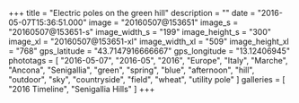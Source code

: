 +++
title = "Electric poles on the green hill"
description = ""
date = "2016-05-07T15:36:51.000"
image = "20160507@153651"
image_s = "20160507@153651-s"
image_width_s = "199"
image_height_s = "300"
image_xl = "20160507@153651-xl"
image_width_xl = "509"
image_height_xl = "768"
gps_latitude = "43.7147916666667"
gps_longitude = "13.12406945"
phototags = [ "2016-05-07", "2016-05", "2016", "Europe", "Italy", "Marche", "Ancona", "Senigallia", "green", "spring", "blue", "afternoon", "hill", "outdoor", "sky", "countryside", "field", "wheat", "utility pole" ]
galleries = [ "2016 Timeline", "Senigallia Hills" ]
+++
